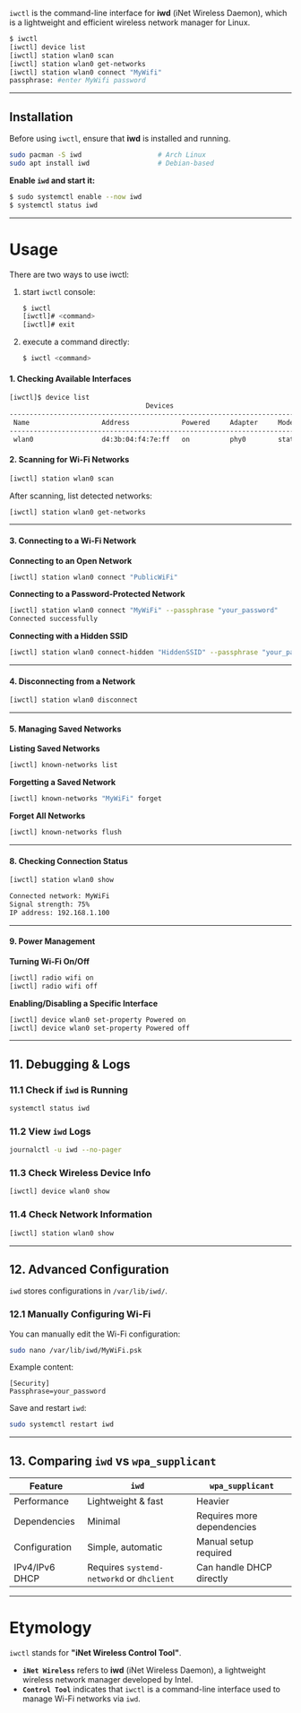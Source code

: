 `iwctl` is the command-line interface for **iwd** (iNet Wireless Daemon), which is a lightweight and efficient wireless network manager for Linux.
```bash
$ iwctl
[iwctl] device list
[iwctl] station wlan0 scan
[iwctl] station wlan0 get-networks
[iwctl] station wlan0 connect "MyWifi"
passphrase: #enter MyWifi password
```
---
## **Installation**
Before using `iwctl`, ensure that **iwd** is installed and running.
```bash
sudo pacman -S iwd                   # Arch Linux
sudo apt install iwd                 # Debian-based
```
**Enable `iwd` and start it:**
```bash
$ sudo systemctl enable --now iwd
$ systemctl status iwd
```
---
# **Usage** 
There are two ways to use iwctl:
1. start `iwctl` console:
	```bash
	$ iwctl
	[iwctl]# <command>
	[iwctl]# exit 
	```
2. execute a command directly:
	```bash
	$ iwctl <command>
	```
#### **1. Checking Available Interfaces**
```bash
[iwctl]$ device list
                                  Devices                                *
--------------------------------------------------------------------------
 Name                  Address             Powered     Adapter     Mode
--------------------------------------------------------------------------
 wlan0                 d4:3b:04:f4:7e:ff   on          phy0        station
```
#### **2. Scanning for Wi-Fi Networks**
```bash
[iwctl] station wlan0 scan
```
After scanning, list detected networks:
```bash
[iwctl] station wlan0 get-networks
```
---
#### **3. Connecting to a Wi-Fi Network**
**Connecting to an Open Network**
```bash
[iwctl] station wlan0 connect "PublicWiFi"
```
**Connecting to a Password-Protected Network**
```bash
[iwctl] station wlan0 connect "MyWiFi" --passphrase "your_password"
Connected successfully
```
**Connecting with a Hidden SSID**
```bash
[iwctl] station wlan0 connect-hidden "HiddenSSID" --passphrase "your_password"
```
---
#### **4. Disconnecting from a Network**
```bash
[iwctl] station wlan0 disconnect
```
---
#### **5. Managing Saved Networks**
**Listing Saved Networks**
```bash
[iwctl] known-networks list
```
**Forgetting a Saved Network**
```bash
[iwctl] known-networks "MyWiFi" forget
```
**Forget All Networks**
```bash
[iwctl] known-networks flush
```
---
#### **8. Checking Connection Status**
```bash
[iwctl] station wlan0 show

Connected network: MyWiFi
Signal strength: 75%
IP address: 192.168.1.100
```
---
#### **9. Power Management**
**Turning Wi-Fi On/Off**
```bash
[iwctl] radio wifi on
[iwctl] radio wifi off
```
**Enabling/Disabling a Specific Interface**
```bash
[iwctl] device wlan0 set-property Powered on
[iwctl] device wlan0 set-property Powered off
```
---
## **11. Debugging & Logs**

### **11.1 Check if `iwd` is Running**

```bash
systemctl status iwd
```

### **11.2 View `iwd` Logs**

```bash
journalctl -u iwd --no-pager
```

### **11.3 Check Wireless Device Info**

```bash
[iwctl] device wlan0 show
```

### **11.4 Check Network Information**

```bash
[iwctl] station wlan0 show
```

---
## **12. Advanced Configuration**
`iwd` stores configurations in `/var/lib/iwd/`.
### **12.1 Manually Configuring Wi-Fi**
You can manually edit the Wi-Fi configuration:

```bash
sudo nano /var/lib/iwd/MyWiFi.psk
```

Example content:

```
[Security]
Passphrase=your_password
```

Save and restart `iwd`:

```bash
sudo systemctl restart iwd
```

---

## **13. Comparing `iwd` vs `wpa_supplicant`**

|Feature|`iwd`|`wpa_supplicant`|
|---|---|---|
|Performance|Lightweight & fast|Heavier|
|Dependencies|Minimal|Requires more dependencies|
|Configuration|Simple, automatic|Manual setup required|
|IPv4/IPv6 DHCP|Requires `systemd-networkd` or `dhclient`|Can handle DHCP directly|

---
# **Etymology**
`iwctl` stands for **"iNet Wireless Control Tool"**.
- **`iNet Wireless`** refers to **iwd** (iNet Wireless Daemon), a lightweight wireless network manager developed by Intel.
- **`Control Tool`** indicates that `iwctl` is a command-line interface used to manage Wi-Fi networks via `iwd`.